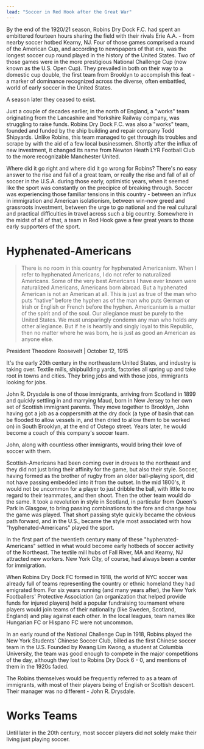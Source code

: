```yaml
---
lead: "Soccer in Red Hook after the Great War"
---
```


By the end of the 1920/21 season, Robins Dry Dock F.C. had spent an embittered fourteen hours sharing the field with their rivals Erie A.A. - from nearby soccer hotbed Kearny, NJ. Four of those games comprised a round of the American Cup, and according to newspapers of that era, was the longest soccer cup round played in the history of the United States. Two of those games were in the more prestigious National Challenge Cup (now known as the U.S. Open Cup). They prevailed in both on their way to a domestic cup double, the first team from Brooklyn to accomplish this feat - a marker of dominance recognized across the diverse, often embattled, world of early soccer in the United States. 

A season later they ceased to exist.

Just a couple of decades earlier, in the north of England, a "works" team originating from the Lancashire and Yorkshire Railway company, was struggling to raise funds. Robins Dry Dock F.C. was also a "works" team, founded and funded by the ship building and repair company Todd Shipyards. Unlike Robins, this team managed to get through its troubles and scrape by with the aid of a few local businessmen. Shortly after the influx of new investment, it changed its name from Newton Heath LYR Football Club to the more recognizable Manchester United.

Where did it go right and where did it go wrong for Robins? There's no easy answer to the rise and fall of a great team, or really the rise and fall of all of soccer in the U.S.A. during those early, optimistic years, when it seemed like the sport was constantly on the precipice of breaking through. Soccer was experiencing those familiar tensions in this country - between an influx in immigration and American isolationism, between win-now greed and grassroots investment, between the urge to go national and the real cultural and practical difficulties in travel across such a big country. Somewhere in the midst of all of that, a team in Red Hook gave a few great years to those early supporters of the sport.


# Hyphenated-Americans

> There is no room in this country for hyphenated Americanism. When I refer to hyphenated Americans, I do not refer to naturalized Americans. Some of the very best Americans I have ever known were naturalized Americans, Americans born abroad. But a hyphenated American is not an American at all. This is just as true of the man who puts “native” before the hyphen as of the man who puts German or Irish or English or French before the hyphen. Americanism is a matter of the spirit and of the soul. Our allegiance must be purely to the United States. We must unsparingly condemn any man who holds any other allegiance. But if he is heartily and singly loyal to this Republic, then no matter where he was born, he is just as good an American as anyone else.

President Theodore Roosevelt | October 12, 1915


It's the early 20th century in the northeastern United States, and industry is taking over. Textile mills, shipbuilding yards, factories all spring up and take root in towns and cities. They bring jobs and with those jobs, immigrants looking for jobs.

John R. Drysdale is one of those immigrants, arriving from Scotland in 1899 and quickly settling in and marrying Maud, born in New Jersey to her own set of Scottish immigrant parents. They move together to Brooklyn, John having got a job as a coppersmith at the dry dock (a type of basin that can be flooded to allow vessels in, and then dried to allow them to be worked on) in South Brooklyn, at the end of Ostego street. Years later, he would become a coach of this company's soccer team.

John, along with countless other immigrants, would bring their love of soccer with them.


Scottish-Americans had been coming over in droves to the northeast and they did not just bring their affinity for the game, but also their style. Soccer, having formed as the brother of rugby from an older ball-playing sport, did not have passing embedded into it from the outset. In the mid 1800's, it would not be uncommon for a player to just dribble the ball, with little to no regard to their teammates, and then shoot. Then the other team would do the same. It took a revolution in style in Scotland, in particular from Queen's Park in Glasgow, to bring passing combinations to the fore and change how the game was played. That short passing style quickly became the obvious path forward, and in the U.S., became the style most associated with how "hyphenated-Americans" played the sport.

In the first part of the twentieth century many of these "hyphenated-Americans" settled in what would become early hotbeds of soccer activity of the Northeast. The textile mill hubs of Fall River, MA and Kearny, NJ attracted new workers. New York City, of course, had always been a center for immigration. 

When Robins Dry Dock FC formed in 1918, the world of NYC soccer was already full of teams representing the country or ethnic homeland they had emigrated from. For six years running (and many years after), the New York Footballers' Protective Association (an organization that helped provide funds for injured players) held a popular fundraising tournament where players would join teams of their nationality (like Sweden, Scotland, England) and play against each other. In the local leagues, team names like Hungarian FC or Hispano FC were not uncommon. 

In an early round of the National Challenge Cup in 1918, Robins played the New York Students' Chinese Soccer Club, billed as the first Chinese soccer team in the U.S. Founded by Kwang Lim Kwong, a student at Columbia University, the team was good enough to compete in the major competitions of the day, although they lost to Robins Dry Dock 6 - 0, and mentions of them in the 1920s faded.

The Robins themselves would be frequently referred to as a team of immigrants, with most of their players being of English or Scottish descent. Their manager was no different - John R. Drysdale.


# Works Teams

Until later in the 20th century, most soccer players did not solely make their living just playing soccer.